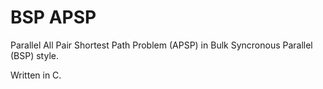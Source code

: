 BSP APSP
=======

Parallel All Pair Shortest Path Problem  (APSP) in Bulk Syncronous Parallel (BSP) style.

Written in C.
